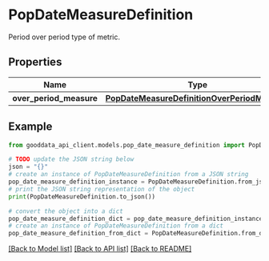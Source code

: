 # PopDateMeasureDefinition

Period over period type of metric.

## Properties

Name | Type | Description | Notes
------------ | ------------- | ------------- | -------------
**over_period_measure** | [**PopDateMeasureDefinitionOverPeriodMeasure**](PopDateMeasureDefinitionOverPeriodMeasure.md) |  | 

## Example

```python
from gooddata_api_client.models.pop_date_measure_definition import PopDateMeasureDefinition

# TODO update the JSON string below
json = "{}"
# create an instance of PopDateMeasureDefinition from a JSON string
pop_date_measure_definition_instance = PopDateMeasureDefinition.from_json(json)
# print the JSON string representation of the object
print(PopDateMeasureDefinition.to_json())

# convert the object into a dict
pop_date_measure_definition_dict = pop_date_measure_definition_instance.to_dict()
# create an instance of PopDateMeasureDefinition from a dict
pop_date_measure_definition_from_dict = PopDateMeasureDefinition.from_dict(pop_date_measure_definition_dict)
```
[[Back to Model list]](../README.md#documentation-for-models) [[Back to API list]](../README.md#documentation-for-api-endpoints) [[Back to README]](../README.md)


